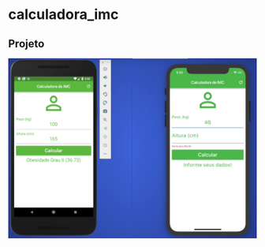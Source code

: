# calculadora_imc

## Projeto

![alt text](https://github.com/Ellissandro/flutter_calculadora_imc/blob/master/images/calculadora_imc.png)
